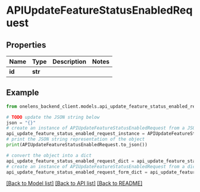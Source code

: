 # APIUpdateFeatureStatusEnabledRequest


## Properties

Name | Type | Description | Notes
------------ | ------------- | ------------- | -------------
**id** | **str** |  | 

## Example

```python
from onelens_backend_client.models.api_update_feature_status_enabled_request import APIUpdateFeatureStatusEnabledRequest

# TODO update the JSON string below
json = "{}"
# create an instance of APIUpdateFeatureStatusEnabledRequest from a JSON string
api_update_feature_status_enabled_request_instance = APIUpdateFeatureStatusEnabledRequest.from_json(json)
# print the JSON string representation of the object
print(APIUpdateFeatureStatusEnabledRequest.to_json())

# convert the object into a dict
api_update_feature_status_enabled_request_dict = api_update_feature_status_enabled_request_instance.to_dict()
# create an instance of APIUpdateFeatureStatusEnabledRequest from a dict
api_update_feature_status_enabled_request_form_dict = api_update_feature_status_enabled_request.from_dict(api_update_feature_status_enabled_request_dict)
```
[[Back to Model list]](../README.md#documentation-for-models) [[Back to API list]](../README.md#documentation-for-api-endpoints) [[Back to README]](../README.md)


